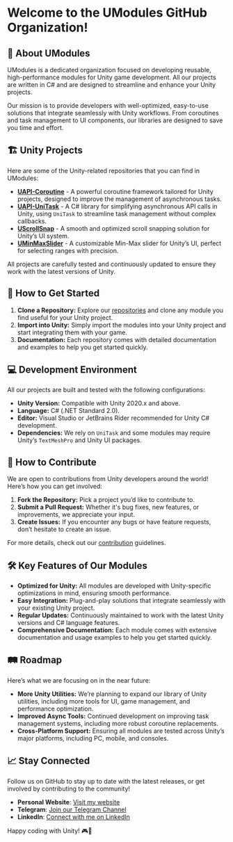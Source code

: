 # Welcome to the UModules GitHub Organization!
## 🌟 About UModules
UModules is a dedicated organization focused on developing reusable, high-performance modules for Unity game development. All our projects are written in C# and are designed to streamline and enhance your Unity projects.

Our mission is to provide developers with well-optimized, easy-to-use solutions that integrate seamlessly with Unity workflows. From coroutines and task management to UI components, our libraries are designed to save you time and effort.

## 🏗️ Unity Projects
Here are some of the Unity-related repositories that you can find in UModules:
- **[UAPI-Coroutine](https://github.com/UModules/UAPI-Coroutine)** - A powerful coroutine framework tailored for Unity projects, designed to improve the management of asynchronous tasks.
- **[UAPI-UniTask](https://github.com/UModules/UAPI-UniTask)** - A C# library for simplifying asynchronous API calls in Unity, using `UniTask` to streamline task management without complex callbacks.
- **[UScrollSnap](https://github.com/UModules/UScrollSnap)** - A smooth and optimized scroll snapping solution for Unity’s UI system.
- **[UMinMaxSlider](https://github.com/UModules/UMinMaxSlider)** - A customizable Min-Max slider for Unity’s UI, perfect for selecting ranges with precision.

All projects are carefully tested and continuously updated to ensure they work with the latest versions of Unity.

## 🔧 How to Get Started
1. **Clone a Repository:** Explore our [repositories](https://github.com/orgs/UModules/repositories) and clone any module you find useful for your Unity project.
2. **Import into Unity:** Simply import the modules into your Unity project and start integrating them with your game.
3. **Documentation:** Each repository comes with detailed documentation and examples to help you get started quickly.

## 💻 Development Environment
All our projects are built and tested with the following configurations:
- **Unity Version:** Compatible with Unity 2020.x and above.
- **Language:** C# (.NET Standard 2.0).
- **Editor:** Visual Studio or JetBrains Rider recommended for Unity C# development.
- **Dependencies:** We rely on `UniTask` and some modules may require Unity’s `TextMeshPro` and Unity UI packages.

## 👥 How to Contribute
We are open to contributions from Unity developers around the world! Here’s how you can get involved:
1. **Fork the Repository:** Pick a project you’d like to contribute to.
2. **Submit a Pull Request:** Whether it's bug fixes, new features, or improvements, we appreciate your input.
3. **Create Issues:** If you encounter any bugs or have feature requests, don’t hesitate to create an issue.

For more details, check out our [contribution](https://github.com/UModules/.github/blob/main/CONTRIBUTING.md) guidelines.

## 🛠️ Key Features of Our Modules
- **Optimized for Unity:** All modules are developed with Unity-specific optimizations in mind, ensuring smooth performance.
- **Easy Integration:** Plug-and-play solutions that integrate seamlessly with your existing Unity project.
- **Regular Updates:** Continuously maintained to work with the latest Unity versions and C# language features.
- **Comprehensive Documentation:** Each module comes with extensive documentation and usage examples to help you get started quickly.

## 🛤️ Roadmap
Here’s what we are focusing on in the near future:
- **More Unity Utilities:** We’re planning to expand our library of Unity utilities, including more tools for UI, game management, and performance optimization.
- **Improved Async Tools:** Continued development on improving task management systems, including more robust coroutine replacements.
- **Cross-Platform Support:** Ensuring all modules are tested across Unity’s major platforms, including PC, mobile, and consoles.

## 📈 Stay Connected

Follow us on GitHub to stay up to date with the latest releases, or get involved by contributing to the community!
- **Personal Website**: [Visit my website](https://www.https://useffarahmand.com/)
- **Telegram**: [Join our Telegram Channel](https://t.me/UsefDigitalNotes)
- **LinkedIn**: [Connect with me on LinkedIn](https://linkedin.com/in/useffarahmand)

Happy coding with Unity! 🎮🚀
